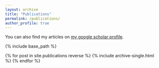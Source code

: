 ```yaml
---
layout: archive
title: "Publications"
permalink: /publications/
author_profile: true
---
```


  You can also find my articles on [my google scholar profile](https://scholar.google.com/citations?user=5P3TXU0AAAAJ&hl=en).


{% include base_path %}

{% for post in site.publications reverse %}
  {% include archive-single.html %}
{% endfor %}
